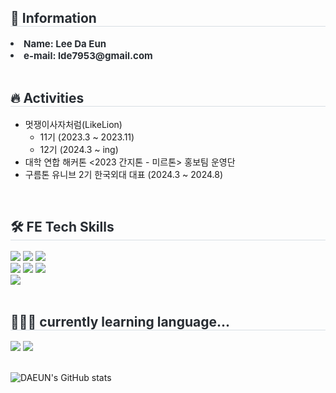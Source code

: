<div style="text-align: left;"> 
    <h2 style="border-bottom: 1px solid #d8dee4; color: #282d33;"> 👋 Information </h2>  
    <div style="font-weight: 700; font-size: 15px; text-align: left; color: #282d33;"> <li> Name: Lee Da Eun</li></div> 
    <div style="font-weight: 700; font-size: 15px; text-align: left; color: #282d33;"> <li> e-mail: lde7953@gmail.com </li></div> 
</div>

<br/>

<div style="text-align: left;"> 
    <h2 style="border-bottom: 1px solid #d8dee4; color: #282d33;"> 🔥 Activities </h2>  
    <ul>
        <li>멋쟁이사자처럼(LikeLion)
        <ul>
            <li>
                11기 (2023.3 ~ 2023.11)
            </li>
                        <li>
                12기 (2024.3 ~ ing)
            </li>
        </li>
    </ul>
            <li>
                대학 연합 해커톤 <2023 간지톤 - 미르톤> 홍보팀 운영단
            </li>
                        <li>
                구름톤 유니브 2기 한국외대 대표 (2024.3 ~ 2024.8)
            </li>
                </div>
<br/>

<div style="text-align: left;"> 
    <h2 style="border-bottom: 1px solid #d8dee4; color: #282d33;"> 🛠️ FE Tech Skills </h2>  
      <img src="https://img.shields.io/badge/HTML-E34F26?style=flat-square&logo=HTML5&logoColor=white"/>
      <img src="https://img.shields.io/badge/Css3-1572B6?style=flat-square&logo=Css3&logoColor=white"/>
      <img src="https://img.shields.io/badge/Javascript-F7DF1E?style=flat-square&logo=Javascript&logoColor=white"/>
      <br/>
      <img src="https://img.shields.io/badge/Typescript-3178C6?style=flat-square&logo=Typescript&logoColor=white"/>
      <img src="https://img.shields.io/badge/React-61DAFB?style=flat-square&logo=React&logoColor=white"/>
      <img src="https://img.shields.io/badge/StyledComponents-DB7093?style=flat-square&logo=StyledComponents&logoColor=white">
      <br/>
      <img src="https://img.shields.io/badge/Flutter-02569B?style=flat-square&logo=flutter&logoColor=white"/>
</div>

<br/>

<div style="text-align: left;"> 
    <h2 style="border-bottom: 1px solid #d8dee4; color: #282d33;"> 👨🏻‍💻 currently learning language... </h2>
<img src="https://img.shields.io/badge/java-007396?style=flat-square&logo=java&logoColor=white"/>
<img src="https://img.shields.io/badge/Python-3776AB?style=flat-square&logo=Python&logoColor=white"/>
</div>

<br/>

![DAEUN's GitHub stats](https://github-readme-stats.vercel.app/api?username=daeunleeeee&show_icons=true&theme=buefy)

